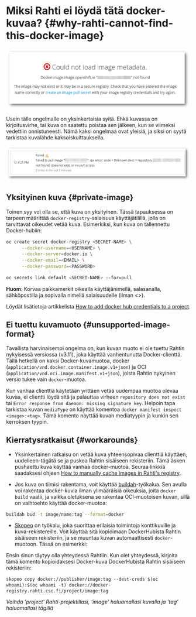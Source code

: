
# Miksi Rahti ei löydä tätä docker-kuvaa? {#why-rahti-cannot-find-this-docker-image}

![Could not load image](img/Could_not_load_image_metadata.png)

Usein tälle ongelmalle on yksinkertaisia syitä. Ehkä kuvassa on kirjoitusvirhe, tai kuva on saatettu poistaa sen jälkeen, kun se viimeksi vedettiin onnistuneesti. Nämä kaksi ongelmaa ovat yleisiä, ja siksi on syytä tarkistaa kuvalähde kaksoiskuittauksella.

![Failed to pull image](img/Failed_to_pull_image.png)

## Yksityinen kuva {#private-image}

Toinen syy voi olla se, että kuva on yksityinen. Tässä tapauksessa on tarpeen määrittää `docker-registry`-salaisuus käyttäjätilillä, jolla on tarvittavat oikeudet vetää kuva. Esimerkiksi, kun kuva on tallennettu Docker-hubiin:

```bash
oc create secret docker-registry <SECRET-NAME> \
      --docker-username=<USERNAME> \
      --docker-server=docker.io \
      --docker-email=<EMAIL> \
      --docker-password=<PASSWORD>
```

```bash
oc secrets link default <SECRET-NAME> --for=pull
```

**Huom**: Korvaa paikkamerkit oikealla käyttäjänimellä, salasanalla, sähköpostilla ja sopivalla nimellä salaisuudelle (ilman <>).

Löydät lisätietoja artikkelista [How to add docker hub credentials to a project](docker_hub_login.md).

## Ei tuettu kuvamuoto {#unsupported-image-format}

Tavallista harvinaisempi ongelma on, kun kuvan muoto ei ole tuettu Rahtin nykyisessä versiossa (v3.11), joka käyttää vanhentunutta Docker-clienttä. Tällä hetkellä on kaksi Docker-kuvamuotoa, docker (`application/vnd.docker.container.image.v1+json`) ja OCI (`application/vnd.oci.image.manifest.v1+json`), joista Rahtin nykyinen versio tukee vain `docker`-muotoa.

Kun vanhaa clienttiä käytetään yrittäen vetää uudempaa muotoa olevaa kuvaa, ei clientti löydä sitä ja palauttaa virheen `repository does not exist` tai `Error response from daemon: missing signature key`. Helpoin tapa tarkistaa kuvan `mediaType` on käyttää komentoa `docker manifest inspect <image>:<tag>`. Tämä komento näyttää kuvan mediatyypin ja kunkin sen kerroksen tyypin.

## Kierratysratkaisut {#workarounds}

* Yksinkertainen ratkaisu on vetää kuva yhteensopivaa clienttiä käyttäen, uudelleen-tägätä se ja puskea Rahtin sisäiseen rekisteriin. Tämä äsken pushaettu kuva käyttää vanhaa docker-muotoa. Seuraa linkkiä saadaksesi ohjeen [How to manually cache images in Rahti's registry](../../cloud/rahti/images/Using_Rahti_integrated_registry.md).

* Jos kuva on tiimisi rakentama, voit käyttää [buildah](https://buildah.io)-työkalua. Sen avulla voi rakentaa docker-kuvia ilman ylimääräisiä oikeuksia, joita `docker build` vaatii, ja vaikka oletuksena se rakentaa OCI-muotoisen kuvan, sillä on vaihtoehto käyttää docker-muotoa:

```bash
buildah bud -t image/name:tag --format=docker
```

* [Skopeo](https://github.com/containers/skopeo) on työkalu, joka suorittaa erilaisia toimintoja konttikuville ja kuva-rekistereille.
Voit käyttää sitä kopioimaan DockerHubista Rahtin sisäiseen rekisteriin, ja se muuntaa kuvan automaattisesti `docker`-muotoon. Tässä on esimerkki:

Ensin sinun täytyy olla yhteydessä Rahtiin. Kun olet yhteydessä, kirjoita tämä komento kopioidaksesi Docker-kuva DockerHubista Rahtin sisäiseen rekisteriin:

```
skopeo copy docker://publisher/image:tag --dest-creds $(oc whoami):$(oc whoami -t) docker://docker-registry.rahti.csc.fi/project/image:tag
```

_Vaihda 'project' Rahti-projektillasi, 'image' haluamallasi kuvalla ja 'tag' haluamallasi tägillä_

